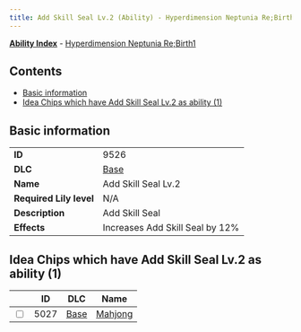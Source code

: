 ```yaml
---
title: Add Skill Seal Lv.2 (Ability) - Hyperdimension Neptunia Re;Birth1
---
```


[**Ability Index**](/neptunia/rb1/ability/index.html) - [Hyperdimension Neptunia Re;Birth1](/neptunia/rb1)

## Contents

- [Basic information](#basic-information)
- [Idea Chips which have Add Skill Seal Lv.2 as ability (1)](#idea-chips-which-have-add-skill-seal-lv2-as-ability-1)

## Basic information

|   |   |
| -- | -- |
| **ID** | 9526
**DLC** | [Base](/neptunia/rb1/dlc/1-base.html)
**Name** | Add Skill Seal Lv.2
**Required Lily level** | N/A
**Description** | Add Skill Seal
**Effects** | Increases Add Skill Seal by 12% |


## Idea Chips which have Add Skill Seal Lv.2 as ability (1)

|    | ID | DLC | Name |
| -- | -- | --- | ---- |
| <input type="checkbox" id="rb1-item-1-5027" class="trackbox" /> | 5027 | [Base](/neptunia/rb1/dlc/1-base.html) | [Mahjong](/neptunia/rb1/item/1-5027-mahjong.html) |
